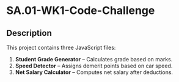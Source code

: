 # SA.01-WK1-Code-Challenge

## Description

This project contains three JavaScript files:

1. **Student Grade Generator** – Calculates grade based on marks.
2. **Speed Detector** – Assigns demerit points based on car speed.
3. **Net Salary Calculator** – Computes net salary after deductions.
